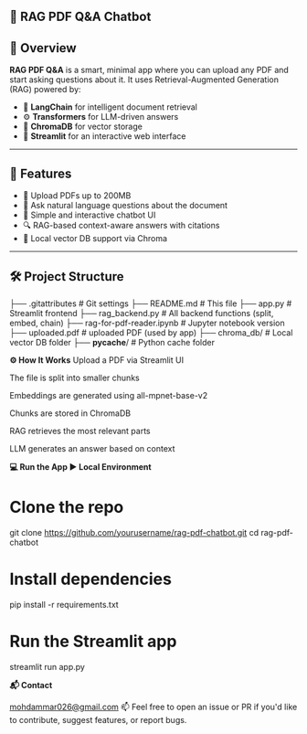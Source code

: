 ## 🤖 RAG PDF Q&A Chatbot


## 📌 Overview

**RAG PDF Q&A** is a smart, minimal app where you can upload any PDF and start asking questions about it. It uses Retrieval-Augmented Generation (RAG) powered by:

- 🧠 **LangChain** for intelligent document retrieval
- ⚙️ **Transformers** for LLM-driven answers
- 🧰 **ChromaDB** for vector storage
- 🎯 **Streamlit** for an interactive web interface

---

## 🚀 Features

- 📂 Upload PDFs up to 200MB
- 🤖 Ask natural language questions about the document
- 💬 Simple and interactive chatbot UI
- 🔍 RAG-based context-aware answers with citations
- 💾 Local vector DB support via Chroma

---

## 🛠️ Project Structure

├── .gitattributes                 # Git settings
├── README.md                      # This file
├── app.py                         # Streamlit frontend
├── rag_backend.py                 # All backend functions (split, embed, chain)
├── rag-for-pdf-reader.ipynb       # Jupyter notebook version
├── uploaded.pdf                   # uploaded PDF (used by app)
├── chroma_db/                     # Local vector DB folder
├── __pycache__/                   # Python cache folder



**⚙️ How It Works**
Upload a PDF via Streamlit UI

The file is split into smaller chunks

Embeddings are generated using all-mpnet-base-v2

Chunks are stored in ChromaDB

RAG retrieves the most relevant parts

LLM generates an answer based on context


**💻 Run the App
▶️ Local Environment**

# Clone the repo
git clone https://github.com/yourusername/rag-pdf-chatbot.git
cd rag-pdf-chatbot

# Install dependencies
pip install -r requirements.txt

# Run the Streamlit app
streamlit run app.py 


**📬 Contact**

 mohdammar026@gmail.com
📫 Feel free to open an issue or PR if you'd like to contribute, suggest features, or report bugs.




